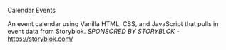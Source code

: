 Calendar Events

An event calendar using Vanilla HTML, CSS, and JavaScript that pulls in event data from Storyblok. 
*SPONSORED BY STORYBLOK* - https://storyblok.com/
